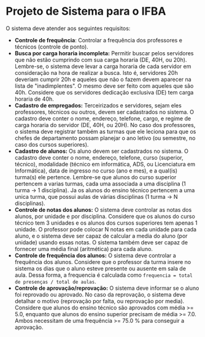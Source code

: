 # Projeto de Sistema para o IFBA

O sistema deve atender aos seguintes requisitos:

- **Controle de frequência**: Controlar a frequência dos professores e técnicos (controle de ponto).
- **Busca por carga horaria incompleta:** Permitir buscar pelos servidores que não estão cumprindo com sua carga horaria (DE, 40H, ou 20h). Lembre-se, o sistema deve levar a carga horaria de cada servidor em consideração na hora de realizar a busca. Isto é, servidores 20h deveriam cumprir 20h e aqueles que não o fazem devem aparecer na lista de "inadimplentes". O mesmo deve ser feito com aqueles que são 40h. Considere que os servidores dedicação exclusiva (DE) tem carga horaria de 40h. 
- **Cadastro de empregados:** Terceirizados e servidores, sejam eles professores, técnicos ou outros, devem ser cadastrados no sistema. O cadastro deve conter o nome, endereço, telefone, cargo, e regime de carga horaria do servidor (DE, 40H, ou 20H). No caso dos professores, o sistema deve registrar também as turmas que ele leciona para que os chefes de departamento possam planejar o ano letivo (ou semestre, no caso dos cursos superiores). 
- **Cadastro de alunos:** Os aluno devem ser cadastrados no sistema. O cadastro deve conter o nome, endereço, telefone, curso (superior, técnico), modalidade (técnico em informática, ADS, ou Licenciatura em Informática), data de ingresso no curso (ano e mes), e a qual(is) turma(s) ele pertence. Lembre-se que alunos do curso superior pertencem a varias turmas, cada uma associada a uma disciplina (1 turma -> 1 disciplina). Ja os alunos do ensino técnico pertencem a uma unica turma, que possui aulas de várias disciplinas (1 turma -> N disciplinas). 
- **Controle de notas dos alunos:** O sistema deve controlar as notas dos alunos, por unidade e por disciplina. Considere que os alunos do curso técnico tem 3 unidades e os alunos dos cursos superiores tem apenas 1 unidade. O professor pode colocar N notas em cada unidade para cada aluno, e o sistema deve ser capaz de calcular a media do aluno (por unidade) usando essas notas. O sistema também deve ser capaz de fornecer uma média final (aritmética) para cada aluno.
- **Controle de frequência dos alunos:** O sistema deve controlar a frequência dos alunos. Considere que o professor da turma insere no sistema os dias que o aluno esteve presente ou ausente em sala de aula. Dessa forma, a frequencia é calculada como ``frequencia = total de presenças / total de aulas``. 
- **Controle de aprovação/reprovação:** O sistema deve informar se o aluno foi reprovado ou aprovado. No caso da reprovação, o sistema deve detalhar o motivo (reprovação por falta, ou reprovação por media). Considere que alunos do ensino técnico são aprovados com média >= 5.0, enquanto que alunos do ensino superior precisam de média >= 7.0. Ambos necessitam de uma frequência >= 75.0 % para conseguir a aprovação.         
